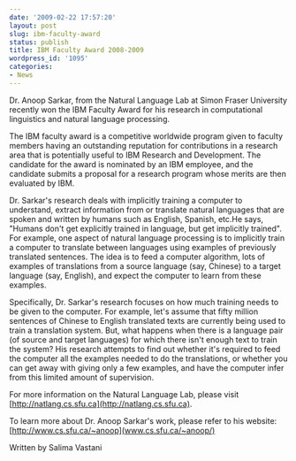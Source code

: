 ```yaml
---
date: '2009-02-22 17:57:20'
layout: post
slug: ibm-faculty-award
status: publish
title: IBM Faculty Award 2008-2009
wordpress_id: '1095'
categories:
- News
---
```


Dr. Anoop  Sarkar, from the Natural Language Lab at Simon Fraser University recently won the IBM Faculty Award for his research  in computational linguistics and natural language processing.

The IBM faculty award is a competitive worldwide program given to faculty members having an outstanding reputation  for contributions in a research area that is potentially useful to IBM Research and Development. The candidate for  the award is nominated by an IBM employee, and the candidate submits a proposal for a research program whose merits  are then evaluated by IBM.

Dr. Sarkar's research deals with implicitly training a computer to understand, extract information from or translate  natural languages that are spoken and written by humans such as English, Spanish, etc.He says, "Humans don't get  explicitly trained in language, but get implicitly trained". For example, one aspect of natural language processing  is to implicitly train a computer to translate between languages using examples of previously translated sentences.  The idea is to feed a computer algorithm, lots of examples of translations from a source language (say, Chinese) to  a target language (say, English), and expect the computer to learn from these examples.

Specifically, Dr. Sarkar's research focuses on how much training needs to be given to the computer. For example,  let's assume that fifty million sentences of Chinese to English translated texts are currently being used to train a  translation system. But, what happens when there is a language pair (of source and target languages) for which there  isn't enough text to train the system?   His research attempts to find out whether it's required to feed the computer all the examples needed to do the  translations, or whether you can get away with giving only a few examples, and have the computer infer from this  limited amount of supervision.

For more information on the Natural Language Lab, please visit [http://natlang.cs.sfu.ca](http://natlang.cs.sfu.ca).

To learn more about Dr.  Anoop Sarkar's work, please refer to his website: [http://www.cs.sfu.ca/~anoop](www.cs.sfu.ca/~anoop/)

Written by Salima Vastani
